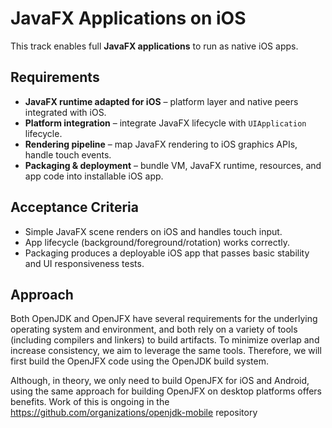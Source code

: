# JavaFX Applications on iOS

This track enables full **JavaFX applications** to run as native iOS apps.

## Requirements

- **JavaFX runtime adapted for iOS** – platform layer and native peers integrated with iOS.
- **Platform integration** – integrate JavaFX lifecycle with `UIApplication` lifecycle.
- **Rendering pipeline** – map JavaFX rendering to iOS graphics APIs, handle touch events.
- **Packaging & deployment** – bundle VM, JavaFX runtime, resources, and app code into installable iOS app.

## Acceptance Criteria

- Simple JavaFX scene renders on iOS and handles touch input.
- App lifecycle (background/foreground/rotation) works correctly.
- Packaging produces a deployable iOS app that passes basic stability and UI responsiveness tests.

## Approach

Both OpenJDK and OpenJFX have several requirements for the underlying operating system and environment,
and both rely on a variety of tools (including compilers and linkers) to build artifacts.
To minimize overlap and increase consistency, we aim to leverage the same tools. Therefore,
we will first build the OpenJFX code using the OpenJDK build system.

Although, in theory, we only need to build OpenJFX for iOS and Android, using the same approach for 
building OpenJFX on desktop platforms offers benefits. Work of this is ongoing in the
https://github.com/organizations/openjdk-mobile repository



